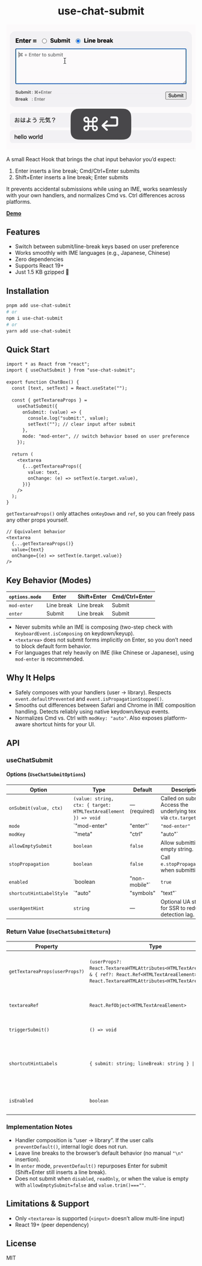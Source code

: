 <h1 align="center">
use-chat-submit 
</h1>

<div align="center">

<img src="./demo.gif" alt="use-chat-submit" width="720" />

</div>


A small React Hook that brings the chat input behavior you’d expect:
1. Enter inserts a line break; Cmd/Ctrl+Enter submits
2. Shift+Enter inserts a line break; Enter submits

It prevents accidental submissions while using an IME, works seamlessly with your own handlers, and normalizes Cmd vs. Ctrl differences across platforms.

[**Demo**](https://catnose.me/use-chat-submit)

## Features
- Switch between submit/line-break keys based on user preference
- Works smoothly with IME languages (e.g., Japanese, Chinese)
- Zero dependencies
- Supports React 19+
- Just 1.5 KB gzipped 🚀


## Installation

```bash
pnpm add use-chat-submit
# or
npm i use-chat-submit
# or
yarn add use-chat-submit
```


## Quick Start

```tsx
import * as React from "react";
import { useChatSubmit } from "use-chat-submit";

export function ChatBox() {
  const [text, setText] = React.useState("");

  const { getTextareaProps } =
    useChatSubmit({
      onSubmit: (value) => {
        console.log("submit:", value);
        setText(""); // clear input after submit
      },
      mode: "mod-enter", // switch behavior based on user preference
    });

  return (
    <textarea
      {...getTextareaProps({
        value: text,
        onChange: (e) => setText(e.target.value),
      })}
    />
  );
}
```

`getTextareaProps()` only attaches `onKeyDown` and `ref`, so you can freely pass any other props yourself.

```tsx
// Equivalent behavior
<textarea
  {...getTextareaProps()}
  value={text}
  onChange={(e) => setText(e.target.value)}
/>
```

## Key Behavior (Modes)

| `options.mode` | Enter   | Shift+Enter | Cmd/Ctrl+Enter |
| -------------- | ------- | ----------- | -------------- |
| `mod-enter`    | Line break | Line break  | Submit         |
| `enter`        | Submit  | Line break   | Submit         |

- Never submits while an IME is composing (two-step check with `KeyboardEvent.isComposing` on keydown/keyup).
- `<textarea>` does not submit forms implicitly on Enter, so you don’t need to block default form behavior.
- For languages that rely heavily on IME (like Chinese or Japanese), using `mod-enter` is recommended.

## Why It Helps

- Safely composes with your handlers (user → library). Respects `event.defaultPrevented` and `event.isPropagationStopped()`.
- Smooths out differences between Safari and Chrome in IME composition handling. Detects reliably using native keydown/keyup events.
- Normalizes Cmd vs. Ctrl with `modKey: "auto"`. Also exposes platform-aware shortcut hints for your UI.


## API

### useChatSubmit

#### Options (`UseChatSubmitOptions`)

| Option | Type | Default | Description |
| --- | --- | --- | --- |
| `onSubmit(value, ctx)` | `(value: string, ctx: { target: HTMLTextAreaElement }) => void` | — (required) | Called on submit. Access the underlying textarea via `ctx.target`. |
| `mode` | `"mod-enter" | "enter"` | `"mod-enter"` | Key mapping behavior for Enter/Shift+Enter/Cmd/Ctrl+Enter. |
| `modKey` | `"meta" | "ctrl" | "auto"` | `"auto"` (recommended) | Which modifier counts as “mod”. Auto = Cmd (⌘) on macOS, Ctrl elsewhere. |
| `allowEmptySubmit` | `boolean` | `false` | Allow submitting an empty string. |
| `stopPropagation` | `boolean` | `false` | Call `e.stopPropagation()` when submitting. |
| `enabled` | `boolean | "non-mobile"` | `true` | Enable the behavior. `"non-mobile"` enables only on non‑mobile devices. |
| `shortcutHintLabelStyle` | `"auto" | "symbols" | "text"` | `"auto"` | Style for shortcut hint labels. |
| `userAgentHint` | `string` | — | Optional UA string for SSR to reduce detection lag. |

### Return Value (`UseChatSubmitReturn`)

| Property | Type | Description |
| --- | --- | --- |
| `getTextareaProps(userProps?)` | `(userProps?: React.TextareaHTMLAttributes<HTMLTextAreaElement> & { ref?: React.Ref<HTMLTextAreaElement> }) => React.TextareaHTMLAttributes<HTMLTextAreaElement>` | Safely composes props for `<textarea>`. You may pass a `ref`. |
| `textareaRef` | `React.RefObject<HTMLTextAreaElement>` | Read-only ref to the textarea element. |
| `triggerSubmit()` | `() => void` | Programmatic submit trigger. |
| `shortcutHintLabels` | `{ submit: string; lineBreak: string } \| undefined` | UI-ready labels. `undefined` until the platform is detected. See the [demo](https://catnose.me/use-chat-submit). |
| `isEnabled` | `boolean` | Whether the hook is currently enabled. |


### Implementation Notes

- Handler composition is “user → library”. If the user calls `preventDefault()`, internal logic does not run.
- Leave line breaks to the browser’s default behavior (no manual `"\n"` insertion).
- In `enter` mode, `preventDefault()` repurposes Enter for submit (Shift+Enter still inserts a line break).
- Does not submit when `disabled`, `readOnly`, or when the value is empty with `allowEmptySubmit=false` and `value.trim()===""`.


## Limitations & Support

- Only `<textarea>` is supported (`<input>` doesn’t allow multi-line input)
- React 19+ (peer dependency)


## License

MIT
